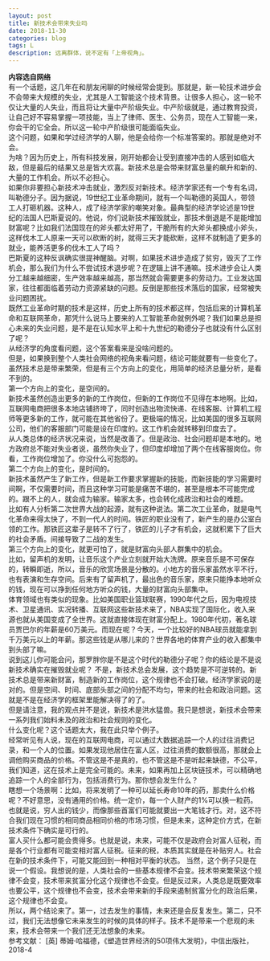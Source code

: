 ```yaml
---
layout: post
title: 新技术会带来失业吗
date: 2018-11-30
categories: blog
tags: L
description: 远离群体，说不定有「上帝视角」。
---
```

**内容选自网络**   
有一个话题，这几年在和朋友闲聊的时候经常会提到。那就是，新一轮技术进步会不会带来大规模的失业，尤其是人工智能这个技术背景。让很多人担心，这一轮不仅让大量的人失业，而且将让大量中产阶级失业。中产阶级就是，通过教育投资，让自己好不容易掌握一项技能，当上了律师、医生、公务员，现在人工智能一来，你会干的它全会。所以这一轮中产阶级很可能面临失业。  
这个问题，如果和学过经济学的人聊，他是会给你一个标准答案的。那就是绝对不会。  
为啥？因为历史上，所有科技发展，刚开始都会让受到直接冲击的人感到如临大敌，但是最后的结果又总是皆大欢喜。新技术总是会带来财富总量的飙升和新的、大量的工作机会。所以不必担心。  
如果你非要担心新技术冲击就业，激烈反对新技术。经济学家还有一个专有名词，叫勒德分子。因为据说，19世纪工业革命期间，就有一个叫勒德的英国人，带领工人打砸机器。这种人，成了经济学家的嘲笑对象。最典型的经济学论述是19世纪的法国人巴斯夏说的。他说，你们说新技术摧毁就业，那技术倒退是不是能增加财富呢？比如我们法国现在的斧头都太好用了，干脆所有的大斧头都换成小斧头，这样伐木工人原来一天可以砍断的树，就得三天才能砍断，这样不就制造了更多的就业，能养活更多的伐木工人了吗？  
巴斯夏的这种反讽确实很提神醒脑。对啊，如果技术进步造成了贫穷，毁灭了工作机会，那么我们为什么不尝试技术退步呢？在逻辑上讲不通嘛。技术进步会让人类分工越来越细密，生产效率越来越高，那当然就会需要更多的劳动力。工业发达国家，往往都面临着劳动力资源紧缺的问题。反倒是那些技术落后的国家，经常被失业问题困扰。  
既然工业革命时期的技术是这样，历史上所有的技术都这样，包括后来的计算机革命和互联网革命，那凭什么说马上要来的人工智能革命就例外呢？我们如果总是担心未来的失业问题，是不是在认知水平上和十九世纪的勒德分子也就没有什么区别了呢？  
从经济学的角度看问题，这个答案看来是没啥问题的。  
但是，如果换到整个人类社会网络的视角来看问题，结论可能就要有一些变化了。  
虽然技术总是带来繁荣，但是有三个方向上的变化，用简单的经济总量分析，是看不到的。  
第一个方向上的变化，是空间的。  
新技术虽然创造出更多的新的工作岗位，但新的工作岗位不见得在本地啊。比如，互联网电商把很多本地店铺挤垮了，同时创造出物流快递、在线客服、计算机工程师等更多新的工作，就可能在其他省份了。更极端的情况，比如美国的很多互联网公司，他们的客服部门可能是设在印度的。这工作机会就转移到印度去了。  
从人类总体的经济状况来说，当然是改善了。但是政治、社会问题却是本地的。地方政府总不能对失业者说，虽然你失业了，但印度却增加了两个在线客服岗位。你看，工作岗位增加了。你没什么可抱怨的。  
第二个方向上的变化，是时间的。  
新技术虽然产生了新工作，但是新工作要求掌握新的技能，而新技能的学习需要时间啊，不仅需要时间，而且这种学习可能是痛苦不堪的，甚至是根本不可能完成的。跟不上的人，就会成为输家。输家太多，也会转化成政治和社会的难题。  
比如有人分析第二次世界大战的起源，就有这种说法。第二次工业革命，就是电气化革命来得太快了，不到一代人的时间。铁匠的职业没有了，新产生的是办公室白领的工作。那铁匠这辈子是转不了行了，铁匠的儿子才有机会，这就积累下了巨大的社会矛盾。间接导致了二战的发生。  
第三个方向上的变化，就更可怕了，就是财富向头部人群集中的机会。  
比如，留声机的发明，让音乐这个产业立刻就开始大洗牌。原来音乐是不可保存的，转瞬即逝，所以，音乐的欣赏场景是分散的。小地方的音乐家虽然水平不行，也有表演和生存空间。后来有了留声机了，最出色的音乐家，原来只能挣本地听众的钱，现在可以挣到任何地方听众的钱，大量的财富向头部集中。  
体育领域也有类似的现象。比如美国职业篮球联赛，1990年代之后，因为电视技术、卫星通讯、实况转播、互联网这些新技术来了，NBA实现了国际化，收入来源也就从美国变成了全世界。这就直接体现在财富分配上。1980年代初，著名球员贾巴尔的年薪是60万美元。而现在呢？今天，一个比较好的NBA球员就能拿到千万美元以上的年薪。那这些钱是从哪儿来的？世界各地的体育产业的收入都集中到头部了嘛。  
说到这儿你可能会问，那罗胖你是不是这个时代的勒德分子呢？你的结论是不是说新技术确实在摧毁就业呢？
不是，新技术总会发展，这个趋势是不可逆转的。新技术总是带来新财富，制造新的工作岗位，这个规律也不会打破。经济学家说的是对的。但是空间、时间、底部头部之间的分配不均匀，带来的社会和政治问题。这就是不是在经济学的框架里能解决得了的了。  
但是请注意，我的观点并不是说，新技术是洪水猛兽。我只是想说，新技术会带来一系列我们始料未及的政治和社会规则的变化。  
什么变化呢？这个话题太大，我在此只举个例子。  
经常听见有人说，现在的互联网电商，可以通过大数据追踪一个人的过往消费记录，和一个人的位置。如果发现他居住在富人区，过往消费的数额很高，那就会上调他购买商品的价格。不管这是不是真的，也不管这是不是听起来缺德，不公平，我们知道，这在技术上是完全可能的。未来，如果再加上区块链技术，可以精确地追踪一个人的全部行为，包括消费行为。那你想会发生什么？  
瞎想一个场景啊：比如，将来发明了一种可以延长寿命10年的药，那卖什么价格呢？不好意思，没有通用的价格。统一定价，每一个人财产的1%可以换一粒药。也就是说，穷人出的钱少，而像那些首富们可能就要出一大笔钱才行。对，这不符合我们现在习惯的相同商品相同价格的市场习惯，但是未来，这种定价方式，在新技术条件下确实是可行的。  
富人买什么都可能会贵得多。也就是说，未来，可能不仅是政府会对富人征税，而是各个行业都有可能变相对富人征税。征来的税，本质其实就是在补贴穷人。社会在新的技术条件下，可能又能回到一种相对平衡的状态。
当然，这个例子只是在说一个假设。我想说的是，人类社会的一些基本规律不会变。技术带来繁荣这个规律不会变，技术带来贫富分化这个规律也不会变。但是反过来，人类总是既要效率也要公平，这个规律也不会变，技术会带来新的手段来遏制贫富分化的政治后果，这个规律也不会变。  
所以，两个结论来了。第一，过去发生的事情，未来还是会反复发生。第二，只不过，我们无法想像它未来发生的时候的具体的样子。技术不是带来一个悲观的未来，技术会带来一个我们还无法想象的未来。    
参考文献：
[英] 蒂姆·哈福德，《塑造世界经济的50项伟大发明》，中信出版社，2018-4
